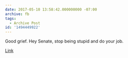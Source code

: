 ```yaml
---
date: 2017-05-10 13:58:42.000000000 -07:00
archive: fb
tags: 
  - Archive Post
id: '1494449922'
---
```


Good grief. Hey Senate, stop being stupid and do your job. 

[Link](http://m.motherjones.com/politics/2017/05/senator-angus-king-has-found-new-job-james-comey)
